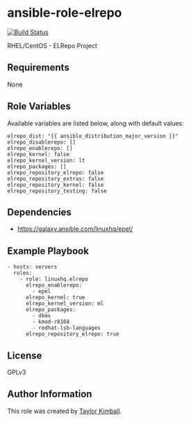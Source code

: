 # ansible-role-elrepo

[![Build Status](https://travis-ci.org/linuxhq/ansible-role-elrepo.svg?branch=master)](https://travis-ci.org/linuxhq/ansible-role-elrepo)

RHEL/CentOS - ELRepo Project

## Requirements

None

## Role Variables

Available variables are listed below, along with default values:

    elrepo_dist: "{{ ansible_distribution_major_version }}"
    elrepo_disablerepo: []
    elrepo_enablerepo: []
    elrepo_kernel: false
    elrepo_kernel_version: lt
    elrepo_packages: []
    elrepo_repository_elrepo: false
    elrepo_repository_extras: false
    elrepo_repository_kernel: false
    elrepo_repository_testing: false

## Dependencies

 * https://galaxy.ansible.com/linuxhq/epel/

## Example Playbook

    - hosts: servers
      roles:
        - role: linuxhq.elrepo
          elrepo_enablerepo:
            - epel
          elrepo_kernel: true
          elrepo_kernel_version: ml
          elrepo_packages:
            - dkms
            - kmod-r8168
            - redhat-lsb-languages
          elrepo_repository_elrepo: true

## License

GPLv3

## Author Information

This role was created by [Taylor Kimball](http://www.linuxhq.org).
